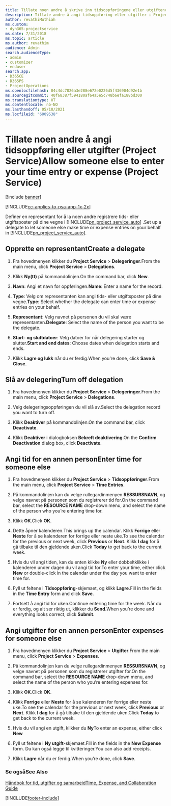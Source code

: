 ```yaml
---
title: Tillate noen andre å skrive inn tidsoppføringene eller utgiftene dine
description: Tillate andre å angi tidsoppføring eller utgifter i Project Service
author: revathiMuthiah
ms.custom:
- dyn365-projectservice
ms.date: 7/31/2018
ms.topic: article
ms.author: revathim
audience: Admin
search.audienceType:
- admin
- customizer
- enduser
search.app:
- D365CE
- D365PS
- ProjectOperations
ms.openlocfilehash: 04c4dc7826a3e288e672e0226d5f436904d92e1b
ms.sourcegitcommit: 40f68387f594180af64a5e5c748b6efa188bd300
ms.translationtype: HT
ms.contentlocale: nb-NO
ms.lasthandoff: 05/10/2021
ms.locfileid: "6009538"
---
```

# <a name="allow-someone-else-to-enter-your-time-entry-or-expense-project-service"></a><span data-ttu-id="210d8-103">Tillate noen andre å angi tidsoppføring eller utgifter (Project Service)</span><span class="sxs-lookup"><span data-stu-id="210d8-103">Allow someone else to enter your time entry or expense (Project Service)</span></span>

[!include [banner](../includes/psa-now-project-operations.md)]

[!INCLUDE[cc-applies-to-psa-app-1x-2x](../includes/cc-applies-to-psa-app-1x-2x.md)]

<span data-ttu-id="210d8-104">Definer en representant for å la noen andre registrere tids- eller utgiftsposter på dine vegne i [!INCLUDE[pn_project_service_auto](../includes/pn-project-service-auto.md)] .</span><span class="sxs-lookup"><span data-stu-id="210d8-104">Set up a delegate to let someone else make time or expense entries on your behalf in [!INCLUDE[pn_project_service_auto](../includes/pn-project-service-auto.md)].</span></span>  
  
## <a name="create-a-delegate"></a><span data-ttu-id="210d8-105">Opprette en representant</span><span class="sxs-lookup"><span data-stu-id="210d8-105">Create a delegate</span></span>  
  
1.  <span data-ttu-id="210d8-106">Fra hovedmenyen klikker du **Project Service** > **Delegeringer**.</span><span class="sxs-lookup"><span data-stu-id="210d8-106">From the main menu, click **Project Service** > **Delegations**.</span></span>  
  
2.  <span data-ttu-id="210d8-107">Klikk **Ny(tt)** på kommandolinjen.</span><span class="sxs-lookup"><span data-stu-id="210d8-107">On the command bar, click **New**.</span></span>  
  
3. <span data-ttu-id="210d8-108">**Navn**: Angi et navn for oppføringen.</span><span class="sxs-lookup"><span data-stu-id="210d8-108">**Name**: Enter a name for the record.</span></span>  
  
4. <span data-ttu-id="210d8-109">**Type**: Velg om representanten kan angi tids- eller utgiftsposter på dine vegne.</span><span class="sxs-lookup"><span data-stu-id="210d8-109">**Type**: Select whether the delegate can enter time or expense entries on your behalf.</span></span>  
  
5. <span data-ttu-id="210d8-110">**Representant**: Velg navnet på personen du vil skal være representanten.</span><span class="sxs-lookup"><span data-stu-id="210d8-110">**Delegate**: Select the name of the person you want to be the delegate.</span></span>  
  
6. <span data-ttu-id="210d8-111">**Start- og sluttdatoer**: Velg datoer for når delegering starter og slutter.</span><span class="sxs-lookup"><span data-stu-id="210d8-111">**Start and end dates**: Choose dates when delegation starts and ends.</span></span>  
  
7.  <span data-ttu-id="210d8-112">Klikk **Lagre og lukk** når du er ferdig.</span><span class="sxs-lookup"><span data-stu-id="210d8-112">When you're done, click **Save & Close**.</span></span>  
  
## <a name="turn-off-delegation"></a><span data-ttu-id="210d8-113">Slå av delegering</span><span class="sxs-lookup"><span data-stu-id="210d8-113">Turn off delegation</span></span>  
  
1.  <span data-ttu-id="210d8-114">Fra hovedmenyen klikker du **Project Service** > **Delegeringer**.</span><span class="sxs-lookup"><span data-stu-id="210d8-114">From the main menu, click **Project Service** > **Delegations**.</span></span>  
  
2.  <span data-ttu-id="210d8-115">Velg delegeringsoppføringen du vil slå av.</span><span class="sxs-lookup"><span data-stu-id="210d8-115">Select the delegation record you want to turn off.</span></span>  
  
3.  <span data-ttu-id="210d8-116">Klikk **Deaktiver** på kommandolinjen.</span><span class="sxs-lookup"><span data-stu-id="210d8-116">On the command bar, click **Deactivate**.</span></span>  
  
4.  <span data-ttu-id="210d8-117">Klikk **Deaktiver** i dialogboksen **Bekreft deaktivering**.</span><span class="sxs-lookup"><span data-stu-id="210d8-117">On the **Confirm Deactivation** dialog box, click **Deactivate**.</span></span>  
  
## <a name="enter-time-for-someone-else"></a><span data-ttu-id="210d8-118">Angi tid for en annen person</span><span class="sxs-lookup"><span data-stu-id="210d8-118">Enter time for someone else</span></span>  
  
1.  <span data-ttu-id="210d8-119">Fra hovedmenyen klikker du **Project Service** > **Tidsoppføringer**.</span><span class="sxs-lookup"><span data-stu-id="210d8-119">From the main menu, click **Project Service** > **Time Entries**.</span></span>  
  
2.  <span data-ttu-id="210d8-120">På kommandolinjen kan du velge rullegardinmenyen **RESSURSNAVN**, og velge navnet på personen som du registrerer tid for.</span><span class="sxs-lookup"><span data-stu-id="210d8-120">On the command bar, select the **RESOURCE NAME** drop-down menu, and select the name of the person who you’re entering time for.</span></span>  
  
3.  <span data-ttu-id="210d8-121">Klikk **OK**.</span><span class="sxs-lookup"><span data-stu-id="210d8-121">Click **OK**.</span></span>  
  
4.  <span data-ttu-id="210d8-122">Dette åpner kalenderen.</span><span class="sxs-lookup"><span data-stu-id="210d8-122">This brings up the calendar.</span></span> <span data-ttu-id="210d8-123">Klikk **Forrige** eller **Neste** for å se kalenderen for forrige eller neste uke.</span><span class="sxs-lookup"><span data-stu-id="210d8-123">To see the calendar for the previous or next week, click **Previous** or **Next**.</span></span> <span data-ttu-id="210d8-124">Klikk **I dag** for å gå tilbake til den gjeldende uken.</span><span class="sxs-lookup"><span data-stu-id="210d8-124">Click **Today** to get back to the current week.</span></span>  
  
5.  <span data-ttu-id="210d8-125">Hvis du vil angi tiden, kan du enten klikke **Ny** eller dobbeltklikke i kalenderen under dagen du vil angi tid for.</span><span class="sxs-lookup"><span data-stu-id="210d8-125">To enter your time, either click **New** or double-click in the calendar under the day you want to enter time for.</span></span>  
  
6.  <span data-ttu-id="210d8-126">Fyll ut feltene i **Tidsoppføring**-skjemaet, og klikk **Lagre**.</span><span class="sxs-lookup"><span data-stu-id="210d8-126">Fill in the fields in the **Time Entry** form and click **Save**.</span></span>  
  
7.  <span data-ttu-id="210d8-127">Fortsett å angi tid for uken.</span><span class="sxs-lookup"><span data-stu-id="210d8-127">Continue entering time for the week.</span></span> <span data-ttu-id="210d8-128">Når du er ferdig, og alt ser riktig ut, klikker du **Send**.</span><span class="sxs-lookup"><span data-stu-id="210d8-128">When you’re done and everything looks correct, click **Submit**.</span></span>  
  
## <a name="enter-expenses-for-someone-else"></a><span data-ttu-id="210d8-129">Angi utgifter for en annen person</span><span class="sxs-lookup"><span data-stu-id="210d8-129">Enter expenses for someone else</span></span>  
  
1.  <span data-ttu-id="210d8-130">Fra hovedmenyen klikker du **Project Service** > **Utgifter**.</span><span class="sxs-lookup"><span data-stu-id="210d8-130">From the main menu, click **Project Service** > **Expenses**.</span></span>  
  
2.  <span data-ttu-id="210d8-131">På kommandolinjen kan du velge rullegardinmenyen **RESSURSNAVN**, og velge navnet på personen som du registrerer utgifter for.</span><span class="sxs-lookup"><span data-stu-id="210d8-131">On the command bar, select the **RESOURCE NAME** drop-down menu, and select the name of the person who you’re entering expenses for.</span></span>  
  
3.  <span data-ttu-id="210d8-132">Klikk **OK**.</span><span class="sxs-lookup"><span data-stu-id="210d8-132">Click **OK**.</span></span>  
  
4.  <span data-ttu-id="210d8-133">Klikk **Forrige** eller **Neste** for å se kalenderen for forrige eller neste uke.</span><span class="sxs-lookup"><span data-stu-id="210d8-133">To see the calendar for the previous or next week, click **Previous** or **Next**.</span></span> <span data-ttu-id="210d8-134">Klikk **I dag** for å gå tilbake til den gjeldende uken.</span><span class="sxs-lookup"><span data-stu-id="210d8-134">Click **Today** to get back to the current week.</span></span>  
  
5.  <span data-ttu-id="210d8-135">Hvis du vil angi en utgift, klikker du **Ny**</span><span class="sxs-lookup"><span data-stu-id="210d8-135">To enter an expense, either click **New**</span></span>  
  
6.  <span data-ttu-id="210d8-136">Fyll ut feltene i **Ny utgift**-skjemaet.</span><span class="sxs-lookup"><span data-stu-id="210d8-136">Fill in the fields in the **New Expense** form.</span></span> <span data-ttu-id="210d8-137">Du kan også legge til kvitteringer.</span><span class="sxs-lookup"><span data-stu-id="210d8-137">You can also add receipts.</span></span>  
  
7.  <span data-ttu-id="210d8-138">Klikk **Lagre** når du er ferdig.</span><span class="sxs-lookup"><span data-stu-id="210d8-138">When you’re done, click **Save**.</span></span>  
  
### <a name="see-also"></a><span data-ttu-id="210d8-139">Se også</span><span class="sxs-lookup"><span data-stu-id="210d8-139">See Also</span></span>  
 [<span data-ttu-id="210d8-140">Håndbok for tid, utgifter og samarbeid</span><span class="sxs-lookup"><span data-stu-id="210d8-140">Time, Expense, and Collaboration Guide</span></span>](../psa/time-expense-collaboration-guide.md)


[!INCLUDE[footer-include](../includes/footer-banner.md)]